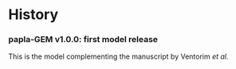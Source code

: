 # History

### papla-GEM v1.0.0: first model release
This is the model complementing the manuscript by Ventorim _et al._